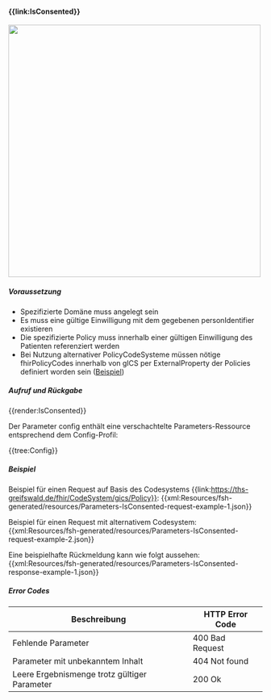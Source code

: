 #### **{{link:IsConsented}}**

<p align="left">
  <img width="500" src="https://www.ths-greifswald.de/wp-content/uploads/2021/06/fhirgateway-gics.png">
</p>

##### **Voraussetzung**
- Spezifizierte Domäne muss angelegt sein
- Es muss eine gültige Einwilligung mit dem gegebenen personIdentifier existieren
- Die spezifizierte Policy muss innerhalb einer gültigen Einwilligung des Patienten referenziert werden
- Bei Nutzung alternativer PolicyCodeSysteme müssen nötige fhirPolicyCodes innerhalb von gICS per ExternalProperty der Policies definiert worden sein ([Beispiel](https://www.ths-greifswald.de/gics/templates/mii/1.6.f))

##### **Aufruf und Rückgabe**
{{render:IsConsented}}

Der Parameter config enthält eine verschachtelte Parameters-Ressource entsprechend dem Config-Profil:

{{tree:Config}}

##### **Beispiel**
Beispiel für einen Request auf Basis des Codesystems {{link:https://ths-greifswald.de/fhir/CodeSystem/gics/Policy}}:
{{xml:Resources/fsh-generated/resources/Parameters-IsConsented-request-example-1.json}}

Beispiel für einen Request mit alternativem Codesystem:
{{xml:Resources/fsh-generated/resources/Parameters-IsConsented-request-example-2.json}}

Eine beispielhafte Rückmeldung kann wie folgt aussehen:
{{xml:Resources/fsh-generated/resources/Parameters-IsConsented-response-example-1.json}}

##### **Error Codes**

| Beschreibung|HTTP Error Code|
--- | ---
|Fehlende Parameter|400 Bad Request|
|Parameter mit unbekanntem Inhalt|404 Not found|
|Leere Ergebnismenge trotz gültiger Parameter|200 Ok|
